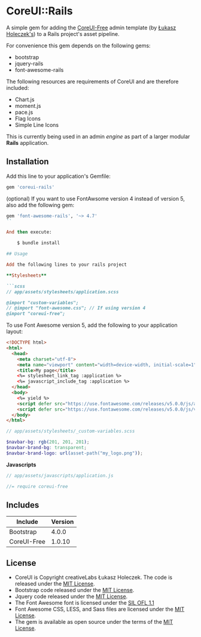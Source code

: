 # CoreUI::Rails

A simple gem for adding the [CoreUI-Free](http://coreui.io/index.html) admin template (by [Łukasz Holeczek's](https://github.com/mrholek)) to a Rails project's asset pipeline.

For convenience this gem depends on the following gems:

- bootstrap
- jquery-rails
- font-awesome-rails

The following resources are requirements of CoreUI and are therefore included:

- Chart.js
- moment.js
- pace.js
- Flag Icons
- Simple Line Icons

This is currently being used in an admin *engine* as part of a larger modular **Rails** application.

## Installation

Add this line to your application's Gemfile:

```ruby
gem 'coreui-rails'
```

(optional) If you want to use FontAwsome version 4 instead of version 5, also add the following gem:

```ruby
gem 'font-awesome-rails', '~> 4.7'
``

And then execute:

    $ bundle install

## Usage

Add the following lines to your rails project

**Stylesheets**

```scss
// app/assets/stylesheets/application.scss

@import "custom-variables";
// @import "font-awesome.css"; // If using version 4
@import "coreui-free";
```

To use Font Awesome version 5, add the following to your application layout:

```html
<!DOCTYPE html>
<html>
  <head>
    <meta charset="utf-8">
    <meta name="viewport" content="width=device-width, initial-scale=1">
    <title>My page</title>
    <%= stylesheet_link_tag :application %>
    <%= javascript_include_tag :application %>
  </head>
  <body>
    <%= yield %>
    <script defer src="https://use.fontawesome.com/releases/v5.0.0/js/all.js"></script>
    <script defer src="https://use.fontawesome.com/releases/v5.0.0/js/v4-shims.js"></script>
  </body>
</html>
```

```scss
// app/assets/stylesheets/_custom-variables.scss

$navbar-bg: rgb(201, 201, 201);
$navbar-brand-bg: transparent;
$navbar-brand-logo: url(asset-path("my_logo.png"));

```

**Javascripts**

```javascript
// app/assets/javascripts/application.js

//= require coreui-free
```


## Includes

| Include     | Version       |
| ----------- | ------------- |
| Bootstrap   | 4.0.0         |
| CoreUI-Free | 1.0.10         |

## License
* CoreUI is Copyright creativeLabs Łukasz Holeczek. The code is released under the [MIT License](https://opensource.org/licenses/MIT).
* Bootstrap code released under the [MIT License](https://opensource.org/licenses/MIT).
* Jquery code released under the [MIT License](https://opensource.org/licenses/MIT).
* The Font Awesome font is licensed under the [SIL OFL 1.1](http://scripts.sil.org/OFL)
* Font Awesome CSS, LESS, and Sass files are licensed under the [MIT License](https://opensource.org/licenses/MIT).
* The gem is available as open source under the terms of the [MIT License](https://opensource.org/licenses/MIT).
